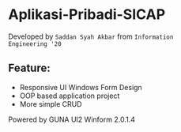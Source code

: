 # Aplikasi-Pribadi-SICAP
Developed by <code>Saddan Syah Akbar</code> from <code>Information Engineering '20</code> 

 ## Feature:
 - Responsive UI Windows Form Design
 - OOP based application project
 - More simple CRUD


</hr>
Powered by GUNA UI2 Winform 2.0.1.4

